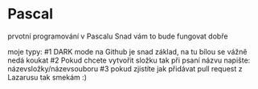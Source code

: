 # Pascal
prvotní programování v Pascalu
Snad vám to bude fungovat dobře

 moje typy:
 #1 DARK mode na Github je snad základ, na tu bílou se vážně nedá koukat
 #2 Pokud chcete vytvořit složku tak při psaní názvu napište: názevsložky/názevsouboru
 #3 pokud zjistíte jak přidávat pull request z Lazarusu tak smekám :) 
